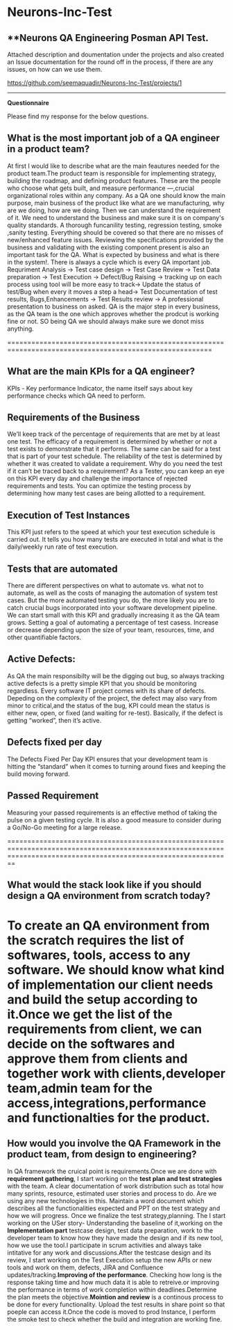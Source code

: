# Neurons-Inc-Test

****Neurons QA Engineering Posman API Test.**
-----------------------------------------------

Attached description and doumentation under the projects and also created an Issue documentation for the round off in the process, if there are any issues, on how can we use them.

https://github.com/seemaquadir/Neurons-Inc-Test/projects/1


____________________________________________________________________________________________________________________________________________________________________
**Questionnaire**

Please find my response for the below questions.

What is the most important job of a QA engineer in a product team?
---------------------------------------------------------------------

At first I would like to describe what are the main feautures needed for the product team.The product team is responsible for implementing strategy, building the roadmap, and defining product features. These are the people who choose what gets built, and measure performance —,crucial organizational roles within any company.
As a QA one should know the main purpose, main business of the product like what are we manufacturing, why are we doing, how are we doing. Then we can understand the requirement of it. We need to understand the business and make sure it is on company's quality standards. A thorough funcanility testing, regression testing, smoke ,sanity testing. Everything should be covered so that there are no misses of new/enhanced feature issues. Reviewing the specifications provided by the business and validating with the existing component present is also an important task for the QA. What is expected by business and what is there in the system!.
There is always a cycle which is every QA important job. Requriment Analysis -> Test case design -> Test Case Review -> Test Data preparation -> Test Execution -> Defect/Bug Raising -> tracking up on each process using tool will be more easy to track-> Update the status of test/Bug when every it moves a step a head-> Test Documentation of test results, Bugs,Enhancements -> Test Results review -> A professional presentation to business on asked.
QA is the major step in every business, as the QA team is the one which approves whether the prodcut is working fine or not. SO being QA we should always make sure we donot miss anything.

=========================================================================================================

What are the main KPIs for a QA engineer?
------------------------------------------

KPIs - Key performance Indicator, the name itself says about key performance checks which QA need to perform.

Requirements of the Business
------------------------------
We’ll keep track of the percentage of requirements that are met by at least one test. The efficacy of a requirement is determined by whether or not a test exists to demonstrate that it performs. The same can be said for a test that is part of your test schedule. The reliability of the test is determined by whether it was created to validate a requirement. Why do you need the test if it can’t be traced back to a requirement? As a Tester, you can keep an eye on this KPI every day and challenge the importance of rejected requirements and tests. You can optimize the testing process by determining how many test cases are being allotted to a requirement.

Execution of Test Instances
-----------------------------
This KPI just refers to the speed at which your test execution schedule is carried out. It tells you how many tests are executed in total and what is the daily/weekly run rate of test execution. 

Tests that are automated
----------------------------
There are different perspectives on what to automate vs. what not to automate, as well as the costs of managing the automation of system test cases. But the more automated testing you do, the more likely you are to catch crucial bugs incorporated into your software development pipeline. We can start small with this KPI and gradually increasing it as the QA team grows. Setting a goal of automating a percentage of test casess. Increase or decrease depending upon the size of your team, resources, time, and other quantifiable factors.

Active Defects:
---------------
As QA the main responsibilty will be the digging out bug, so always tracking active defects is a pretty simple KPI that you should be monitoring regardless.
Every software IT project comes with its share of defects. Depeding on the complexity of the project, the defect may also vary from minor to critical,and the status of the bug, KPI could mean the status is either new, open, or fixed (and waiting for re-test). Basically, if the defect is getting “worked”, then it’s active.

Defects fixed per day
----------------------
The Defects Fixed Per Day KPI ensures that your development team is hitting the “standard” when it comes to turning around fixes and keeping the build moving forward.

Passed Requirement
-------------------
Measuring your passed requirements is an effective method of taking the pulse on a given testing cycle. It is also a good measure to consider during a Go/No-Go meeting for a large release.

====================================================================================================================================================================

What would the stack look like if you should design a QA environment from scratch today?
------------------------------------------------------------------------------------------
To create an QA environment from the scratch requires the list of softwares, tools, access to any software. We should know what kind of implementation our client needs and build the setup according to it.Once we get the list of the requirements from client, we can decide on the softwares and approve them from clients and together work with clients,developer team,admin team for the access,integrations,performance and functionalties for the product.
=================================================================================================================================================================

How would you involve the QA Framework in the product team, from design to engineering?
----------------------------------------------------------------------------------------
In QA framework the cruical point is requirements.Once we are done with **requirement gathering**, I start working on the **test plan and test strategies** with the team. A clear documentation of work distribution such as total how many sprints, resource, estimated user stories and process to do. Are we using any new technologies in this. Maintain a word document which describes all the functionalities expected and PPT on the test strategy and how we will progress. Once we finalize the test strategy,planning. The I start working on the USer story- Understanding the baseline of it,working on the **Implementation part** testcase design, test data preparation, work to the developer team to know how they have made the design and if its new tool, how we use the tool.I participate in scrum activities and always take intitative for any work and discussions.After the testcase design and its review, I start working on the Test Execution setup the new APIs or new tools and work on them, defects, JIRA and Confluence updates/tracking.**Improving of the performance**. Checking how long is the response taking time and how much data it is able to retreive.or improving the performance in terms of work completion within deadlines.Determine the plan meets the objective.**Mointion and review** is a continous process to be done for every functionality. Upload the test results in share point so that poeple can access it.Once the code is moved to prod Instance, I perform the smoke test to check whether the build and integration are working fine.

